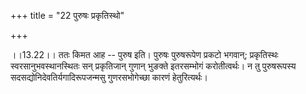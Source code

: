 +++
title = "22 पुरुषः प्रकृतिस्थो"

+++
  
  
।।13.22।। ततः किमत आह -- पुरुष इति। पुरुषः पुरुषरूपेण प्रकटो भगवान्;
प्रकृतिस्थः स्वरसानुभवस्थानस्थितः सन् प्रकृतिजान् गुणान् भुङक्ते
इतरसम्भोगं करोतीत्वर्थः। न तु पुरुषरूपस्य सदसद्योनिदेवतिर्यगादिरूपजन्मसु
गुणरसभोगेच्छा कारणं हेतुरित्यर्थः।  
  
